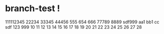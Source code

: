 # branch-test !
111112345
22234
33345
44456
555
654
666
77789
8889
sdf999
aa1
bb1
cc
sdf
123
999
10
11
12
13
14
15
16
17
18
19
20
21
22
23
24
25
26
27
28
